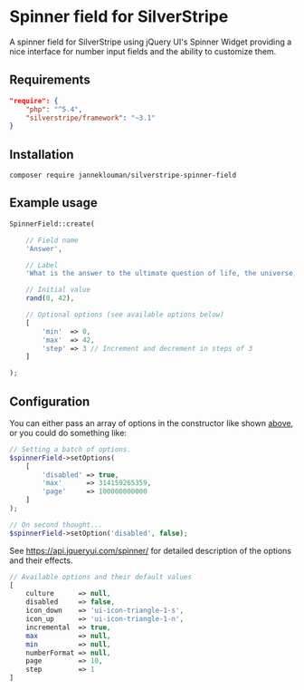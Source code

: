 # Spinner field for SilverStripe
A spinner field for SilverStripe using jQuery UI's Spinner Widget providing a nice interface for number input fields and the ability to customize them. 

## Requirements
```JSON
"require": {
    "php": "^5.4",
    "silverstripe/framework": "~3.1"
}
```

## Installation

`composer require janneklouman/silverstripe-spinner-field`

## Example usage
```PHP
SpinnerField::create(

    // Field name
    'Answer',

    // Label
    'What is the answer to the ultimate question of life, the universe, and everything?',

    // Initial value
    rand(0, 42),

    // Optional options (see available options below)
    [
        'min'  => 0,
        'max'  => 42,
        'step' => 3 // Increment and decrement in steps of 3
    ]

);
```

## Configuration
You can either pass an array of options in the constructor like shown [above](#example-usage), or you could do something like:
```PHP
// Setting a batch of options.
$spinnerField->setOptions(
    [
        'disabled' => true,
        'max'      => 314159265359,
        'page'     => 100000000000
    ]
);

// On second thought...
$spinnerField->setOption('disabled', false);
```

See https://api.jqueryui.com/spinner/ for detailed description of the options and their effects.
```PHP
// Available options and their default values
[
    culture      => null,
    disabled     => false,
    icon_down    => 'ui-icon-triangle-1-s',
    icon_up      => 'ui-icon-triangle-1-n',
    incremental  => true,
    max          => null,
    min          => null,
    numberFormat => null,
    page         => 10,
    step         => 1
]
```
